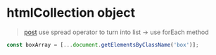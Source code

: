 # htmlCollection object
> [post](https://www.gavsblog.com/blog/htmlcollection-foreach-loop-convert-object-to-array-javascript) use spread operator to turn into list -> use forEach method
```js
const boxArray = [...document.getElementsByClassName('box')];
```